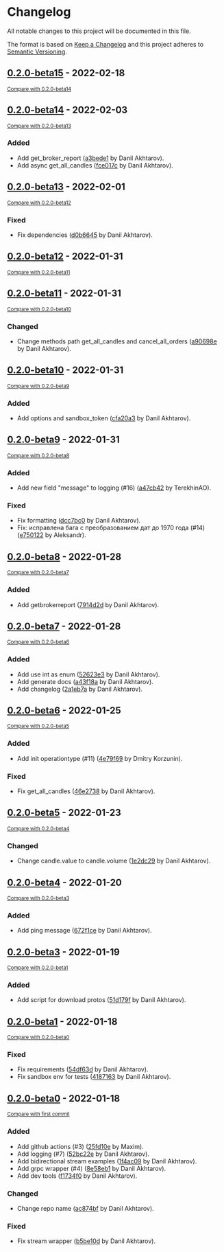 # Changelog
All notable changes to this project will be documented in this file.

The format is based on [Keep a Changelog](http://keepachangelog.com/en/1.0.0/)
and this project adheres to [Semantic Versioning](http://semver.org/spec/v2.0.0.html).

## [0.2.0-beta15](https://github.com/tinkoff/invest-python/releases/tag/0.2.0-beta15) - 2022-02-18

<small>[Compare with 0.2.0-beta14](https://github.com/tinkoff/invest-python/compare/0.2.0-beta14...0.2.0-beta15)</small>


## [0.2.0-beta14](https://github.com/tinkoff/invest-python/releases/tag/0.2.0-beta14) - 2022-02-03

<small>[Compare with 0.2.0-beta13](https://github.com/tinkoff/invest-python/compare/0.2.0-beta13...0.2.0-beta14)</small>

### Added
- Add get_broker_report ([a3bede1](https://github.com/tinkoff/invest-python/commit/a3bede10d1dd72bc973909d8a8ea49c6583824e6) by Danil Akhtarov).
- Add async get_all_candles ([fce017c](https://github.com/tinkoff/invest-python/commit/fce017c48c953b9cb7fa4e232f8aa6e8c7ba7e7d) by Danil Akhtarov).


## [0.2.0-beta13](https://github.com/tinkoff/invest-python/releases/tag/0.2.0-beta13) - 2022-02-01

<small>[Compare with 0.2.0-beta12](https://github.com/tinkoff/invest-python/compare/0.2.0-beta12...0.2.0-beta13)</small>

### Fixed
- Fix dependencies ([d0b6645](https://github.com/tinkoff/invest-python/commit/d0b66450869160e6f097ca2c213160ccb9a40de4) by Danil Akhtarov).


## [0.2.0-beta12](https://github.com/tinkoff/invest-python/releases/tag/0.2.0-beta12) - 2022-01-31

<small>[Compare with 0.2.0-beta11](https://github.com/tinkoff/invest-python/compare/0.2.0-beta11...0.2.0-beta12)</small>


## [0.2.0-beta11](https://github.com/tinkoff/invest-python/releases/tag/0.2.0-beta11) - 2022-01-31

<small>[Compare with 0.2.0-beta10](https://github.com/tinkoff/invest-python/compare/0.2.0-beta10...0.2.0-beta11)</small>

### Changed
- Change methods path get_all_candles and cancel_all_orders ([a90698e](https://github.com/tinkoff/invest-python/commit/a90698efc5982b034415e7d919dccec8f3c61c82) by Danil Akhtarov).


## [0.2.0-beta10](https://github.com/tinkoff/invest-python/releases/tag/0.2.0-beta10) - 2022-01-31

<small>[Compare with 0.2.0-beta9](https://github.com/tinkoff/invest-python/compare/0.2.0-beta9...0.2.0-beta10)</small>

### Added
- Add options and sandbox_token ([cfa20a3](https://github.com/tinkoff/invest-python/commit/cfa20a31696399ecb740d6601f9ba6a2326c16ca) by Danil Akhtarov).


## [0.2.0-beta9](https://github.com/tinkoff/invest-python/releases/tag/0.2.0-beta9) - 2022-01-31

<small>[Compare with 0.2.0-beta8](https://github.com/tinkoff/invest-python/compare/0.2.0-beta8...0.2.0-beta9)</small>

### Added
- Add new field "message" to logging (#16) ([a47cb42](https://github.com/tinkoff/invest-python/commit/a47cb422dde9f7fe7450417eae77b82f8eabb205) by TerekhinAO).

### Fixed
- Fix formatting ([dcc7bc0](https://github.com/tinkoff/invest-python/commit/dcc7bc04a8ac0439fcd101891b6f6c349faaa70d) by Danil Akhtarov).
- Fix: исправлена бага с преобразованием дат до 1970 года (#14) ([e750122](https://github.com/tinkoff/invest-python/commit/e75012241ed2c79f4f05e4e95320c4fb5a58e901) by Aleksandr).


## [0.2.0-beta8](https://github.com/tinkoff/invest-python/releases/tag/0.2.0-beta8) - 2022-01-28

<small>[Compare with 0.2.0-beta7](https://github.com/tinkoff/invest-python/compare/0.2.0-beta7...0.2.0-beta8)</small>

### Added
- Add getbrokerreport ([7914d2d](https://github.com/tinkoff/invest-python/commit/7914d2d805d40541dce6f12a4ed1849c04d7b893) by Danil Akhtarov).


## [0.2.0-beta7](https://github.com/tinkoff/invest-python/releases/tag/0.2.0-beta7) - 2022-01-28

<small>[Compare with 0.2.0-beta6](https://github.com/tinkoff/invest-python/compare/0.2.0-beta6...0.2.0-beta7)</small>

### Added
- Add use int as enum ([52623e3](https://github.com/tinkoff/invest-python/commit/52623e38401ec5c718f57ad05badde3beaedb887) by Danil Akhtarov).
- Add generate docs ([a43f18a](https://github.com/tinkoff/invest-python/commit/a43f18a00e3640897ea28c8719587971a8235c2a) by Danil Akhtarov).
- Add changelog ([2a1eb7a](https://github.com/tinkoff/invest-python/commit/2a1eb7a239c284134ce24882cc7c190172fd783c) by Danil Akhtarov).


## [0.2.0-beta6](https://github.com/tinkoff/invest-python/releases/tag/0.2.0-beta6) - 2022-01-25

<small>[Compare with 0.2.0-beta5](https://github.com/tinkoff/invest-python/compare/0.2.0-beta5...0.2.0-beta6)</small>

### Added
- Add init operationtype (#11) ([4e79f69](https://github.com/tinkoff/invest-python/commit/4e79f690037b122ee32696692afc7e881568d816) by Dmitry Korzunin).

### Fixed
- Fix get_all_candles ([46e2738](https://github.com/tinkoff/invest-python/commit/46e2738ff071f3724e021712d5fd2fcbea27b971) by Danil Akhtarov).


## [0.2.0-beta5](https://github.com/tinkoff/invest-python/releases/tag/0.2.0-beta5) - 2022-01-23

<small>[Compare with 0.2.0-beta4](https://github.com/tinkoff/invest-python/compare/0.2.0-beta4...0.2.0-beta5)</small>

### Changed
- Change candle.value to candle.volume ([1e2dc29](https://github.com/tinkoff/invest-python/commit/1e2dc2982e413d4e14e34da1e91b85fd7bacb8f0) by Danil Akhtarov).


## [0.2.0-beta4](https://github.com/tinkoff/invest-python/releases/tag/0.2.0-beta4) - 2022-01-20

<small>[Compare with 0.2.0-beta3](https://github.com/tinkoff/invest-python/compare/0.2.0-beta3...0.2.0-beta4)</small>

### Added
- Add ping message ([672f1ce](https://github.com/tinkoff/invest-python/commit/672f1ced892bbf8164e64dff047c3bec43b50a77) by Danil Akhtarov).


## [0.2.0-beta3](https://github.com/tinkoff/invest-python/releases/tag/0.2.0-beta3) - 2022-01-19

<small>[Compare with 0.2.0-beta1](https://github.com/tinkoff/invest-python/compare/0.2.0-beta1...0.2.0-beta3)</small>

### Added
- Add script for download protos ([51d179f](https://github.com/tinkoff/invest-python/commit/51d179f9db5b86f3b0f9bd2fc6d58015ada0444a) by Danil Akhtarov).


## [0.2.0-beta1](https://github.com/tinkoff/invest-python/releases/tag/0.2.0-beta1) - 2022-01-18

<small>[Compare with 0.2.0-beta0](https://github.com/tinkoff/invest-python/compare/0.2.0-beta0...0.2.0-beta1)</small>

### Fixed
- Fix requirements ([54df63d](https://github.com/tinkoff/invest-python/commit/54df63d6e01bf6370decb9a6300cafa67cf4e8da) by Danil Akhtarov).
- Fix sandbox env for tests ([4187163](https://github.com/tinkoff/invest-python/commit/418716385d3a477a052b6a0273494348df57244a) by Danil Akhtarov).


## [0.2.0-beta0](https://github.com/tinkoff/invest-python/releases/tag/0.2.0-beta0) - 2022-01-18

<small>[Compare with first commit](https://github.com/tinkoff/invest-python/compare/dde96aeaf663a122a2a6e305ca8417058c7ca4af...0.2.0-beta0)</small>

### Added
- Add github actions  (#3) ([25fd10e](https://github.com/tinkoff/invest-python/commit/25fd10e87c01e73dee5ed8e7c0788321dd0b2b48) by Maxim).
- Add logging (#7) ([52bc22e](https://github.com/tinkoff/invest-python/commit/52bc22e7817db91bcf460ab219f618e57190b59a) by Danil Akhtarov).
- Add bidirectional stream examples ([1f4ac09](https://github.com/tinkoff/invest-python/commit/1f4ac09ac7bd205e4fce0db296c48a85c2ddf39f) by Danil Akhtarov).
- Add grpc wrapper (#4) ([8e58eb1](https://github.com/tinkoff/invest-python/commit/8e58eb180d221d329fa69ff2d7169a0d9d25c0bc) by Danil Akhtarov).
- Add dev tools ([f1734f0](https://github.com/tinkoff/invest-python/commit/f1734f0516c969e7eb01b03f2ce91b4484550fcc) by Danil Akhtarov).

### Changed
- Change repo name ([ac874bf](https://github.com/tinkoff/invest-python/commit/ac874bf52bd12992db3997952b72852cc17bcbb7) by Danil Akhtarov).

### Fixed
- Fix stream wrapper ([b5be10d](https://github.com/tinkoff/invest-python/commit/b5be10da2c2f6a7b220c7d745549d2404b64cd0d) by Danil Akhtarov).


